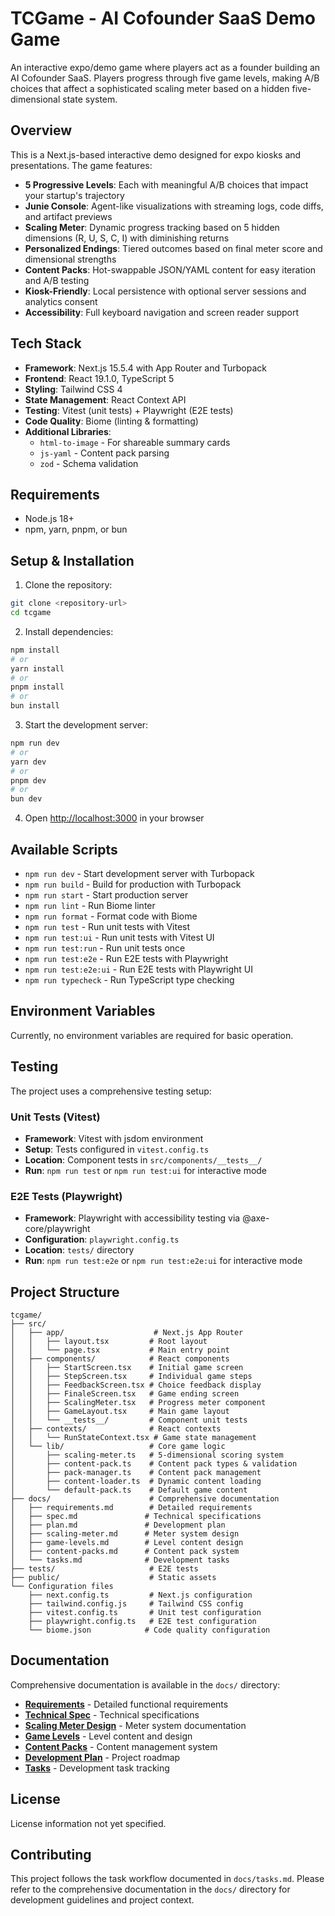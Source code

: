 # TCGame - AI Cofounder SaaS Demo Game

An interactive expo/demo game where players act as a founder building an AI Cofounder SaaS. Players progress through five game levels, making A/B choices that affect a sophisticated scaling meter based on a hidden five-dimensional state system.

## Overview

This is a Next.js-based interactive demo designed for expo kiosks and presentations. The game features:

- **5 Progressive Levels**: Each with meaningful A/B choices that impact your startup's trajectory
- **Junie Console**: Agent-like visualizations with streaming logs, code diffs, and artifact previews
- **Scaling Meter**: Dynamic progress tracking based on 5 hidden dimensions (R, U, S, C, I) with diminishing returns
- **Personalized Endings**: Tiered outcomes based on final meter score and dimensional strengths
- **Content Packs**: Hot-swappable JSON/YAML content for easy iteration and A/B testing
- **Kiosk-Friendly**: Local persistence with optional server sessions and analytics consent
- **Accessibility**: Full keyboard navigation and screen reader support

## Tech Stack

- **Framework**: Next.js 15.5.4 with App Router and Turbopack
- **Frontend**: React 19.1.0, TypeScript 5
- **Styling**: Tailwind CSS 4
- **State Management**: React Context API
- **Testing**: Vitest (unit tests) + Playwright (E2E tests)
- **Code Quality**: Biome (linting & formatting)
- **Additional Libraries**: 
  - `html-to-image` - For shareable summary cards
  - `js-yaml` - Content pack parsing
  - `zod` - Schema validation

## Requirements

- Node.js 18+ 
- npm, yarn, pnpm, or bun

## Setup & Installation

1. Clone the repository:
```bash
git clone <repository-url>
cd tcgame
```

2. Install dependencies:
```bash
npm install
# or
yarn install
# or
pnpm install
# or
bun install
```

3. Start the development server:
```bash
npm run dev
# or
yarn dev
# or
pnpm dev
# or
bun dev
```

4. Open [http://localhost:3000](http://localhost:3000) in your browser

## Available Scripts

- `npm run dev` - Start development server with Turbopack
- `npm run build` - Build for production with Turbopack
- `npm run start` - Start production server
- `npm run lint` - Run Biome linter
- `npm run format` - Format code with Biome
- `npm run test` - Run unit tests with Vitest
- `npm run test:ui` - Run unit tests with Vitest UI
- `npm run test:run` - Run unit tests once
- `npm run test:e2e` - Run E2E tests with Playwright
- `npm run test:e2e:ui` - Run E2E tests with Playwright UI
- `npm run typecheck` - Run TypeScript type checking

## Environment Variables

<!-- TODO: Document any environment variables once they are added -->
Currently, no environment variables are required for basic operation.

## Testing

The project uses a comprehensive testing setup:

### Unit Tests (Vitest)
- **Framework**: Vitest with jsdom environment
- **Setup**: Tests configured in `vitest.config.ts`
- **Location**: Component tests in `src/components/__tests__/`
- **Run**: `npm run test` or `npm run test:ui` for interactive mode

### E2E Tests (Playwright)
- **Framework**: Playwright with accessibility testing via @axe-core/playwright
- **Configuration**: `playwright.config.ts`
- **Location**: `tests/` directory
- **Run**: `npm run test:e2e` or `npm run test:e2e:ui` for interactive mode

## Project Structure

```
tcgame/
├── src/
│   ├── app/                    # Next.js App Router
│   │   ├── layout.tsx         # Root layout
│   │   └── page.tsx           # Main entry point
│   ├── components/            # React components
│   │   ├── StartScreen.tsx    # Initial game screen
│   │   ├── StepScreen.tsx     # Individual game steps
│   │   ├── FeedbackScreen.tsx # Choice feedback display
│   │   ├── FinaleScreen.tsx   # Game ending screen
│   │   ├── ScalingMeter.tsx   # Progress meter component
│   │   ├── GameLayout.tsx     # Main game layout
│   │   └── __tests__/         # Component unit tests
│   ├── contexts/              # React contexts
│   │   └── RunStateContext.tsx # Game state management
│   └── lib/                   # Core game logic
│       ├── scaling-meter.ts   # 5-dimensional scoring system
│       ├── content-pack.ts    # Content pack types & validation
│       ├── pack-manager.ts    # Content pack management
│       ├── content-loader.ts  # Dynamic content loading
│       └── default-pack.ts    # Default game content
├── docs/                      # Comprehensive documentation
│   ├── requirements.md        # Detailed requirements
│   ├── spec.md               # Technical specifications
│   ├── plan.md               # Development plan
│   ├── scaling-meter.md      # Meter system design
│   ├── game-levels.md        # Level content design
│   ├── content-packs.md      # Content pack system
│   └── tasks.md              # Development tasks
├── tests/                     # E2E tests
├── public/                    # Static assets
└── Configuration files
    ├── next.config.ts         # Next.js configuration
    ├── tailwind.config.js     # Tailwind CSS config
    ├── vitest.config.ts       # Unit test configuration
    ├── playwright.config.ts   # E2E test configuration
    └── biome.json            # Code quality configuration
```

## Documentation

Comprehensive documentation is available in the `docs/` directory:

- **[Requirements](docs/requirements.md)** - Detailed functional requirements
- **[Technical Spec](docs/spec.md)** - Technical specifications
- **[Scaling Meter Design](docs/scaling-meter.md)** - Meter system documentation
- **[Game Levels](docs/game-levels.md)** - Level content and design
- **[Content Packs](docs/content-packs.md)** - Content management system
- **[Development Plan](docs/plan.md)** - Project roadmap
- **[Tasks](docs/tasks.md)** - Development task tracking

## License

<!-- TODO: Add license information -->
License information not yet specified.

## Contributing

This project follows the task workflow documented in `docs/tasks.md`. Please refer to the comprehensive documentation in the `docs/` directory for development guidelines and project context.